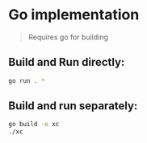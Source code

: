 # Go implementation

> Requires go for building

## Build and Run directly:
```bash
go run . *
```

## Build and run separately:
```bash
go build -o xc
./xc
```
